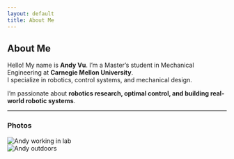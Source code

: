 ```yaml
---
layout: default
title: About Me
---
```


## About Me

Hello! My name is **Andy Vu**. I’m a Master’s student in Mechanical Engineering at **Carnegie Mellon University**.  
I specialize in robotics, control systems, and mechanical design.

I’m passionate about **robotics research, optimal control, and building real-world robotic systems**.

---

### Photos
<div class="row">
  <div class="col-md-6">
    <img src="/assets/images/about1.jpg" class="img-fluid rounded shadow-sm" alt="Andy working in lab">
  </div>
  <div class="col-md-6">
    <img src="/assets/images/about2.jpg" class="img-fluid rounded shadow-sm" alt="Andy outdoors">
  </div>
</div>

